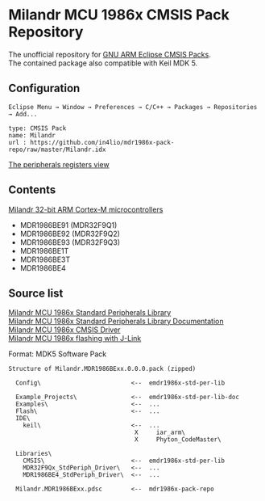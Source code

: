 # Milandr MCU 1986x CMSIS Pack Repository

The unofficial repository for [GNU ARM Eclipse CMSIS Packs](http://gnuarmeclipse.github.io/plugins/packs-manager/).<br>
The contained package also compatible with Keil MDK 5.

## Configuration

```
Eclipse Menu → Window → Preferences → C/C++ → Packages → Repositories → Add...
```

```
type: CMSIS Pack
name: Milandr
url : https://github.com/in4lio/mdr1986x-pack-repo/raw/master/Milandr.idx
```

[The peripherals registers view](http://gnuarmeclipse.github.io/debug/peripheral-registers/)

## Contents

[Milandr 32-bit АRМ Cortex-М microcontrollers](http://milandr.ru/en/index.php?mact=Products,cntnt01,default,0&cntnt01hierarchyid=5&cntnt01returnid=141)

- MDR1986BE91 (MDR32F9Q1)
- MDR1986BE92 (MDR32F9Q2)
- MDR1986BE93 (MDR32F9Q3)
- MDR1986BE1T
- MDR1986BE3T
- MDR1986BE4

## Source list

[Milandr MCU 1986x Standard Peripherals Library](https://github.com/eldarkg/emdr1986x-std-per-lib)<br>
[Milandr MCU 1986x Standard Peripherals Library Documentation](https://github.com/eldarkg/emdr1986x-std-per-lib-doc)<br>
[Milandr MCU 1986x CMSIS Driver](https://github.com/in4lio/mdr1986x-pack-repo/tree/master/source/CMSIS_Driver)<br>
[Milandr MCU 1986x flashing with J-Link](https://github.com/in4lio/mdr1986x-JFlash)

Format: MDK5 Software Pack

```
Structure of Milandr.MDR1986BExx.0.0.0.pack (zipped)

  Config\                         <--  emdr1986x-std-per-lib

  Example_Projects\               <--  emdr1986x-std-per-lib-doc
  Examples\                       <--  ...
  Flash\                          <--  ...
  IDE\
    keil\                         <--  ...
                                   X     iar_arm\
                                   X     Phyton_CodeMaster\

  Libraries\
    CMSIS\                        <--  emdr1986x-std-per-lib
    MDR32F9Qx_StdPeriph_Driver\   <--  ...
    MDR1986BE4_StdPeriph_Driver\  <--  ...

  Milandr.MDR1986BExx.pdsc        <--  mdr1986x-pack-repo
```

